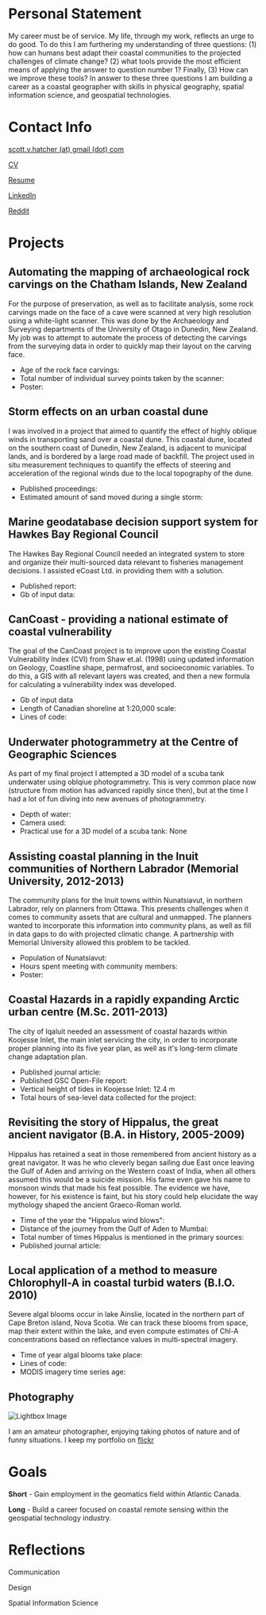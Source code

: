 
# Personal Statement

My career must be of service. My life, through my work, reflects an urge to do
good. To do this I am furthering my understanding of three questions: (1) how
can humans best adapt their coastal communities to the projected challenges of
climate change? (2) what tools provide the most efficient means of applying the
answer to question number 1? Finally, (3) How can we improve these tools? In
answer to these three questions I am building a career as a coastal geographer
with skills in physical geography, spatial information science, and geospatial
technologies.

# Contact Info

[scott.v.hatcher (at) gmail (dot) com](mailto://scott.v.hatcher@gmail.com)

[CV](https://www.dropbox.com/s/pr37f6wlz3l2igq/SVHatcher_CV.pdf?dl=0)

[Resume](https://www.dropbox.com/s/01i20w8pb0f1iaq/SVHatcher_CV_geospatial_tech.pdf?dl=0)

[LinkedIn](https://nz.linkedin.com/in/svhatcher)

[Reddit](https://www.reddit.com/u/13scoter)

# Projects

## Automating the mapping of archaeological rock carvings on the Chatham Islands, New Zealand

For the purpose of preservation, as well as to facilitate analysis, some rock
carvings made on the face of a cave were scanned at very high resolution using
a white-light scanner. This was done by the Archaeology and Surveying
departments of the University of Otago in Dunedin, New Zealand. My job was to
attempt to automate the process of detecting the carvings from the surveying
data in order to quickly map their layout on the carving face.

  * Age of the rock face carvings:
  * Total number of individual survey points taken by the scanner:
  * Poster:

## Storm effects on an urban coastal dune

I was involved in a project that aimed to quantify the effect of highly oblique
winds in transporting sand over a coastal dune. This coastal dune, located on
the southern coast of Dunedin, New Zealand, is adjacent to municipal lands, and
is bordered by a large road made of backfill. The project used in situ
measurement techniques to quantify the effects of steering and acceleration of
the regional winds due to the local topography of the dune.

  * Published proceedings: 
  * Estimated amount of sand moved during a single storm:

## Marine geodatabase decision support system for Hawkes Bay Regional Council

The Hawkes Bay Regional Council needed an integrated system to store and
organize their multi-sourced data relevant to fisheries management decisions. I
assisted eCoast Ltd. in providing them with a solution.

  * Published report:
  * Gb of input data:

## CanCoast - providing a national estimate of coastal vulnerability

The goal of the CanCoast project is to improve upon the existing Coastal
Vulnerability Index (CVI) from Shaw et.al. (1998) using updated information on
Geology, Coastline shape, permafrost, and socioeconomic variables. To do this,
a GIS with all relevant layers was created, and then a new formula for
calculating a vulnerability index was developed.

  * Gb of input data
  * Length of Canadian shoreline at 1:20,000 scale:
  * Lines of code:

## Underwater photogrammetry at the Centre of Geographic Sciences

As part of my final project I attempted a 3D model of a scuba tank underwater
using oblqiue photogrammetry. This is very common place now (structure from
motion has advanced rapidly since then), but at the time I had a lot of fun
diving into new avenues of photogrammetry.

  * Depth of water:
  * Camera used:
  * Practical use for a 3D model of a scuba tank: None

## Assisting coastal planning in the Inuit communities of Northern Labrador (Memorial University, 2012-2013)

The community plans for the Inuit towns within Nunatsiavut, in northern
Labrador, rely on planners from Ottawa. This presents challenges when it comes
to community assets that are cultural and unmapped. The planners wanted to
incorporate this information into community plans, as well as fill in data gaps
to do with projected climatic change. A partnership with Memorial University
allowed this problem to be tackled.

  * Population of Nunatsiavut:
  * Hours spent meeting with community members:
  * Poster:

## Coastal Hazards in a rapidly expanding Arctic urban centre (M.Sc. 2011-2013)  

The city of Iqaluit needed an assessment of coastal hazards within Koojesse
Inlet, the main inlet servicing the city, in order to incorporate proper
planning into its five year plan, as well as it's long-term climate change
adaptation plan.

  * Published journal article:
  * Published GSC Open-File report:
  * Vertical height of tides in Koojesse Inlet: 12.4 m
  * Total hours of sea-level data collected for the project: 

## Revisiting the story of Hippalus, the great ancient navigator (B.A. in History, 2005-2009)

Hippalus has retained a seat in those remembered from ancient history as a
great navigator. It was he who cleverly began sailing due East once leaving the
Gulf of Aden and arriving on the Western coast of India, when all others
assumed this would be a suicide mission. His fame even gave his name to monsoon
winds that made his feat possible. The evidence we have, however, for his
existence is faint, but his story could help elucidate the way mythology shaped
the ancient Graeco-Roman world.

  * Time of the year the "Hippalus wind blows":
  * Distance of the journey from the Gulf of Aden to Mumbai:
  * Total number of times Hippalus is mentioned in the primary sources:
  * Published journal article:

## Local application of a method to measure Chlorophyll-A in coastal turbid waters (B.I.O. 2010)

Severe algal blooms occur in lake Ainslie, located in the northern part of Cape
Breton island, Nova Scotia. We can track these blooms from space, map their
extent within the lake, and even compute estimates of Chl-A concentrations
based on reflectance values in multi-spectral imagery.

  * Time of year algal blooms take place:
  * Lines of code:
  * MODIS imagery time series age:

## Photography

![Lightbox Image](/home/scott/bin/svHatch.github.io/img/lightbox.png)

I am an amateur photographer, enjoying taking photos of nature and of funny
situations. I keep my portfolio on [flickr](https://www.flickr.com/gp/143183184@N04/yHT3X4)

# Goals

**Short** - Gain employment in the geomatics field within Atlantic Canada.

**Long** - Build a career focused on coastal remote sensing within the geospatial
technology industry.

# Reflections

Communication

Design

Spatial Information Science
